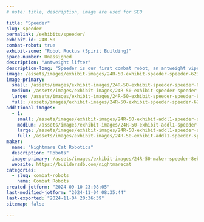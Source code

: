 ```yaml
---
# note: title, description, image are used for SEO

title: "Speeder"
slug: speeder
permalink: /exhibits/speeder/
exhibit-id: 24R-50
combat-robot: true
exhibit-zone: "Robot Ruckus (Spirit Building)"
space-number: Unassigned
description: "Antweight lifter"
description-long: "Speeder is our first combat robot, an antweight viper lifter kit bot. After a year of learning, it may get a new chassis design for ruckus. - Update 11/1: happened, upgrades!"
image: /assets/images/exhibit-images/24R-50-exhibit-speeder-speeder-6234-large.jpg
image-primary: 
  small: /assets/images/exhibit-images/24R-50-exhibit-speeder-speeder-6234-small.jpg
  medium: /assets/images/exhibit-images/24R-50-exhibit-speeder-speeder-6234-medium.jpg
  large: /assets/images/exhibit-images/24R-50-exhibit-speeder-speeder-6234-large.jpg
  full: /assets/images/exhibit-images/24R-50-exhibit-speeder-speeder-6234-full.jpg
additional-images: 
  - 1:
    small: /assets/images/exhibit-images/24R-50-exhibit-addl1-speeder-speeder-old-small.jpg
    medium: /assets/images/exhibit-images/24R-50-exhibit-addl1-speeder-speeder-old-medium.jpg
    large: /assets/images/exhibit-images/24R-50-exhibit-addl1-speeder-speeder-old-large.jpg
    full: /assets/images/exhibit-images/24R-50-exhibit-addl1-speeder-speeder-old-full.jpg
maker: 
  name: "Nightmare Cat Robotics"
  description: "Robots"
  image-primary: /assets/images/exhibit-images/24R-50-maker-speeder-8eb79197-651b-4bac-9ffe-ac049fbc82ff-medium.png
  website: https://buildersdb.com/nightmarecat
categories: 
  - slug: combat-robots
    name: Combat Robots
created-jotform: "2024-09-10 23:08:05"
last-modified-jotform: "2024-11-04 08:35:44"
last-exported: "2024-11-04 20:36:39"
sitemap: false

---
```


